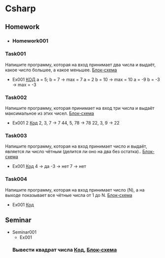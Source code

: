 # Csharp
## Homework
- ### Homework001
### Task001
Напишите программу, которая на вход принимает два числа и выдаёт, какое число большее, а какое меньшее. [Блок-схема](/Homework/Homework_001/Task001/diagram.drawio.png)
- Ex001 [КОД](/Homework/Homework_001/Task001/Ex01/Program.cs)
    a = 5; b = 7 -> max = 7
    a = 2 b = 10 -> max = 10
    a = -9 b = -3 -> max = -3
### Task002
Напишите программу, которая принимает на вход три числа и выдаёт максимальное из этих чисел. [Блок-схема](/Homework/Homework_001/Task002/diagram.drawio.png)
- Ex001 2 [Код](/Homework/Homework_001/Task002/Ex01/Program.cs)
    2, 3, 7 -> 7
    44, 5, 78 -> 78
    22, 3, 9 -> 22

### Task003
 Напишите программу, которая на вход принимает число и выдаёт, является ли число чётным (делится ли оно на два без остатка).. [Блок-схема](/Homework/Homework_001/Task003/diagram.drawio.png)
- Ex001  [Код](/Homework/Homework_001/Task003/Ex01/Program.cs)
    4 -> да
    -3 -> нет
    7 -> нет

### Task004
Напишите программу, которая на вход принимает число (N), а на выходе показывает все чётные числа от 1 до N. [Блок-схема](/Homework/Homework_001/Task004/diagram.drawio.png)
- Ex001 [Код](/Homework/Homework_001/Task004/Ex01/Program.cs)


## Seminar
- Seminar001
    - Ex001
    ### Вывести квадрат числа [Код](/Seminar/Seminar_001/Ex001/Program.cs), [Блок-схема](/Seminar/Seminar_001/Ex001/diagram.drawio.png)